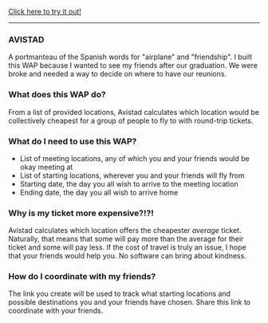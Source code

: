 [Click here to try it out!](https://avistad.com)

---

### AVISTAD

A portmanteau of the Spanish words for "airplane" and "friendship".
I built this WAP because I wanted to see my friends after our graduation.
We were broke and needed a way to decide on where to have our reunions.

### What does this WAP do?

From a list of provided locations, Avistad calculates which location would
be collectively cheapest for a group of people to fly to with round-trip
tickets.

### What do I need to use this WAP?

- List of meeting locations, any of which you and your friends would be okay meeting at
- List of starting locations, wherever you and your friends will fly from
- Starting date, the day you all wish to arrive to the meeting location
- Ending date, the day you all wish to arrive home

### Why is my ticket more expensive?!?!

Avistad calculates which location offers the cheapester *average* ticket. Naturally,
that means that some will pay more than the average for their ticket and some will
pay less. If the cost of travel is truly an issue, I hope that your friends would
help you. No software can bring about kindness.

### How do I coordinate with my friends?

The link you create will be used to track what starting locations and possible destinations
you and your friends have chosen. Share this link to coordinate with your friends.